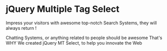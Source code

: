 jQuery Multiple Tag Select
================

Impress your visitors with awesome top-notch Search Systems, they will always return !


Chatting Systems, or anything related to people should be awesome
That's WHY We created jQuery MT Select, to help you innovate the Web
